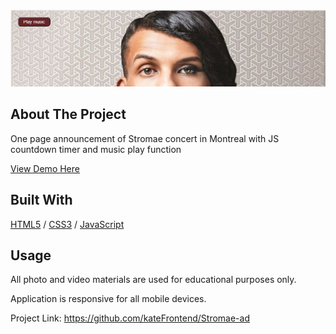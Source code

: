 
<div>
  <h1></h1> 
  <img src="image/Stromae.JPG" alt="Stromae" width="auto">
</div>

<!-- ABOUT THE PROJECT -->
## About The Project
One page announcement of Stromae concert in Montreal with JS countdown timer and music play function

  <p>
    <a href="https://stromae-presale.glitch.me">View Demo Here</a>
  </p>

## Built With

[HTML5](https://www.w3schools.com/html/) / [CSS3](https://www.w3schools.com/css/) / [JavaScript](https://www.w3schools.com/js/)
 
<!-- USAGE EXAMPLES -->
## Usage

<p>All photo and video materials are used for educational purposes only.</p>
<p>Application is responsive for all mobile devices.</p>

Project Link: https://github.com/kateFrontend/Stromae-ad

